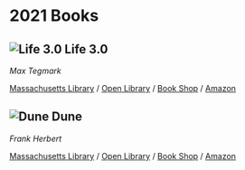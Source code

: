 # 2021 Books

## ![Life 3.0](https://covers.openlibrary.org/b/isbn/9781101946596-S.jpg) Life 3.0

*Max Tegmark*

[Massachusetts Library](https://library.minlib.net/search/i=9781101946596) / [Open Library](http://openlibrary.org/isbn/9781101946596) / [Book Shop](https://bookshop.org/books/life-3-0-being-human-in-the-age-of-artificial-intelligence/9781101970317) / [Amazon](https://smile.amazon.com/dp/1101970316)

## ![Dune](https://covers.openlibrary.org/b/isbn/9780441013593-S.jpg) Dune

*Frank Herbert*

[Massachusetts Library](https://library.minlib.net/search/i=9780441013593) / [Open Library](http://openlibrary.org/isbn/9780441013593) / [Book Shop](https://bookshop.org/books/dune-9780441005901/9780441172719) / [Amazon](https://smile.amazon.com/dp/0441013597)
